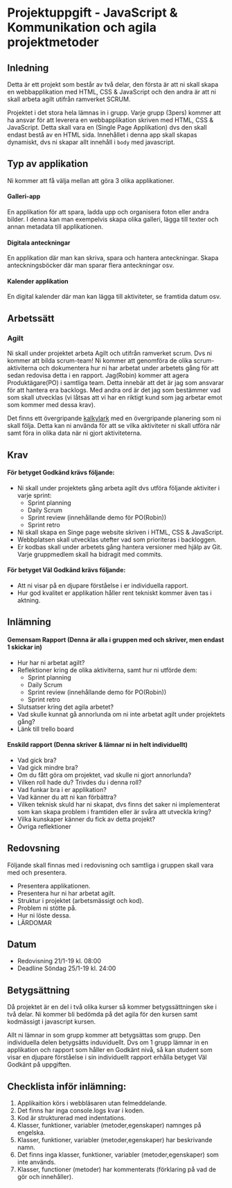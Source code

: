 # Projektuppgift - JavaScript & Kommunikation och agila projektmetoder

## Inledning

Detta är ett projekt som består av två delar, den första är att ni skall skapa en webbapplikation med HTML, CSS & JavaScript och den andra är att ni skall arbeta agilt utifrån ramverket SCRUM.

Projektet i det stora hela lämnas in i grupp. Varje grupp (3pers) kommer att ha ansvar för att leverera en webbapplikation skriven med HTML, CSS & JavaScript. Detta skall vara en (Single Page Applikation) dvs den skall endast bestå av en HTML sida. Innehållet i denna app skall skapas dynamiskt, dvs ni skapar allt innehåll i ```body``` med javascript.

## Typ av applikation
Ni kommer att få välja mellan att göra 3 olika applikationer.

#### Galleri-app
En applikation för att spara, ladda upp och organisera foton eller andra bilder. I denna kan man exempelvis skapa olika galleri, lägga till texter och annan metadata till applikationen.

#### Digitala anteckningar
En applikation där man kan skriva, spara och hantera anteckningar. Skapa anteckningsböcker där man sparar flera anteckningar osv.

#### Kalender applikation
En digital kalender där man kan lägga till aktiviteter, se framtida datum osv.

## Arbetssätt

### Agilt
Ni skall under projektet arbeta Agilt och utifrån ramverket scrum. Dvs ni kommer att bilda scrum-team! Ni kommer att genomföra de olika scrum-aktiviterna och dokumentera hur ni har arbetat under arbetets gång för att sedan redovisa detta i en rapport. Jag(Robin) kommer att agera Produktägare(PO) i samtliga team. Detta innebär att det är jag som ansvarar för att hantera era backlogs. Med andra ord är det jag som bestämmer vad som skall utvecklas (vi låtsas att vi har en riktigt kund som jag arbetar emot som kommer med dessa krav).

Det finns ett övergripande <a href="https://docs.google.com/spreadsheets/d/1BKabTX70S3QYYsJwDyznzxpsGIUEOAe2izlkRCptfZg/edit?usp=sharing" target="_blank">kalkylark</a> med en övergripande planering som ni skall följa. Detta kan ni använda för att se vilka aktiviteter ni skall utföra när samt föra in olika data när ni gjort aktiviteterna.

## Krav 

#### För betyget Godkänd krävs följande:
* Ni skall under projektets gång arbeta agilt dvs utföra följande aktiviter i varje sprint:
  * Sprint planning
  * Daily Scrum
  * Sprint review (innehållande demo för PO(Robin))
  * Sprint retro
* Ni skall skapa en Singe page website skriven i HTML, CSS & JavaScript.
* Webbplatsen skall utvecklas utefter vad som prioriteras i backloggen.
* Er kodbas skall under arbetets gång hantera versioner med hjälp av Git. Varje gruppmedlem skall ha bidragit med commits.

#### För betyget Väl Godkänd krävs följande:
* Att ni visar på en djupare förståelse i er individuella rapport.
* Hur god kvalitet er applikation håller rent tekniskt kommer även tas i aktning.

## Inlämning

#### Gemensam Rapport (Denna är alla i gruppen med och skriver, men endast 1 skickar in)
* Hur har ni arbetat agilt?
* Reflektioner kring de olika aktiviterna, samt hur ni utförde dem:
  * Sprint planning
  * Daily Scrum
  * Sprint review (innehållande demo för PO(Robin))
  * Sprint retro
* Slutsatser kring det agila arbetet?
* Vad skulle kunnat gå annorlunda om ni inte arbetat agilt under projektets gång?
* Länk till trello board

#### Enskild rapport (Denna skriver & lämnar ni in helt individuellt)
* Vad gick bra?
* Vad gick mindre bra?
* Om du fått göra om projektet, vad skulle ni gjort annorlunda?
* Vilken roll hade du? Trivdes du i denna roll?
* Vad funkar bra i er applikation?
* Vad känner du att ni kan förbättra?
* Vilken teknisk skuld har ni skapat, dvs finns det saker ni implementerat som kan skapa problem i framtiden eller är svåra att utveckla kring?
* Vilka kunskaper känner du fick av detta projekt?
* Övriga reflektioner

### 

## Redovsning

Följande skall finnas med i redovisning och samtliga i gruppen skall vara med och presentera.
* Presentera applikationen.
* Presentera hur ni har arbetat agilt.
* Struktur i projektet (arbetsmässigt och kod).
* Problem ni stötte på.
* Hur ni löste dessa.
* LÄRDOMAR

## Datum
* Redovisning 21/1-19 kl. 08:00
* Deadline Söndag 25/1-19 kl. 24:00

## Betygsättning

Då projektet är en del i två olika kurser så kommer betygssättningen ske i två delar. Ni kommer bli bedömda på det agila för den kursen samt kodmässigt i javascript kursen.


Allt ni lämnar in som grupp kommer att betygsättas som grupp. Den individuella delen betygsätts induviduellt. Dvs om 1 grupp lämnar in en applikation och rapport som håller en Godkänt nivå, så kan student som visar en djupare förståelse i sin individuellt rapport erhålla betyget Väl Godkänt på uppgiften.

## Checklista inför inlämning:
1. Applikaition körs i webbläsaren utan felmeddelande.
1. Det finns har inga console.logs kvar i koden.
1. Kod är strukturerad med indentations.
1. Klasser, funktioner, variabler (metoder,egenskaper) namnges på engelska.
1. Klasser, funktioner, variabler (metoder,egenskaper) har beskrivande namn.
1. Det finns inga klasser, funktioner, variabler (metoder,egenskaper) som inte används.
1. Klasser, functioner (metoder) har kommenterats (förklaring på vad de gör och innehåller).
